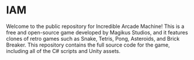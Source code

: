 # IAM
Welcome to the public repository for Incredible Arcade Machine! This is a free and open-source game developed by Magikus Studios, and it features clones of retro games such as Snake, Tetris, Pong, Asteroids, and Brick Breaker. This repository contains the full source code for the game, including all of the C# scripts and Unity assets.
